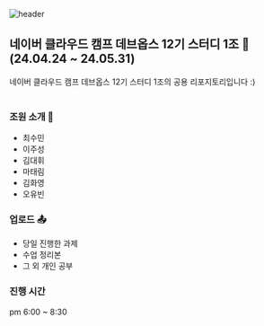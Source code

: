 ![header](https://capsule-render.vercel.app/api?type=soft&color=66ff00&text=Naver%20Could%20Camp%20Devops12&fontColor=ffffff&fontAlign=34&fontAlignY=54&fontSize=40&height=100)

## 네이버 클라우드 캠프 데브옵스 12기 스터디 1조 📖 (24.04.24 ~ 24.05.31)
네이버 클라우드 캠프 데브옵스 12기 스터디 1조의 공용 리포지토리입니다 :)
<br>
<br>

### 조원 소개 👩
- 최수민
- 이주성
- 김대휘
- 마태림
- 김화영
- 오유빈

### 업로드 📤
- 당일 진행한 과제
- 수업 정리본
- 그 외 개인 공부

### 진행 시간
pm 6:00 ~ 8:30
